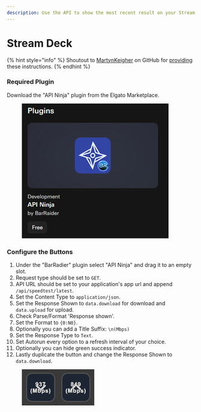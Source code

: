 ```yaml
---
description: Use the API to show the most recent result on your Stream Deck.
---
```


# Stream Deck

{% hint style="info" %}
Shoutout to [MartynKeigher](https://github.com/MartynKeigher) on GitHub for [providing](https://github.com/alexjustesen/speedtest-tracker/issues/1191) these instructions.
{% endhint %}

### Required Plugin

Download the "API Ninja" plugin from the Elgato Marketplace.

<figure><img src="../.gitbook/assets/image.png" alt=""><figcaption></figcaption></figure>

### Configure the Buttons

1. Under the "BarRadier" plugin select "API Ninja" and drag it to an empty slot.
2. Request type should be set to `GET`.
3. API URL should be set to your application's app url and append `/api/speedtest/latest`.
4. Set the Content Type to `application/json`.
5. Set the Response Shown to `data.download` for download and `data.upload` for upload.
6. Check Parse/Format 'Response shown'.
7. Set the Format to `{0:N0}`.
8. Optionally you can add a Title Suffix: `\n(Mbps)`
9. Set the Response Type to `Text`.
10. Set Autorun every option to a refresh interval of your choice.
11. Optionally you can hide green success indicator.
12. Lastly duplicate the button and change the Response Shown to `data.download`.

<figure><img src="../.gitbook/assets/image (1).png" alt=""><figcaption></figcaption></figure>
